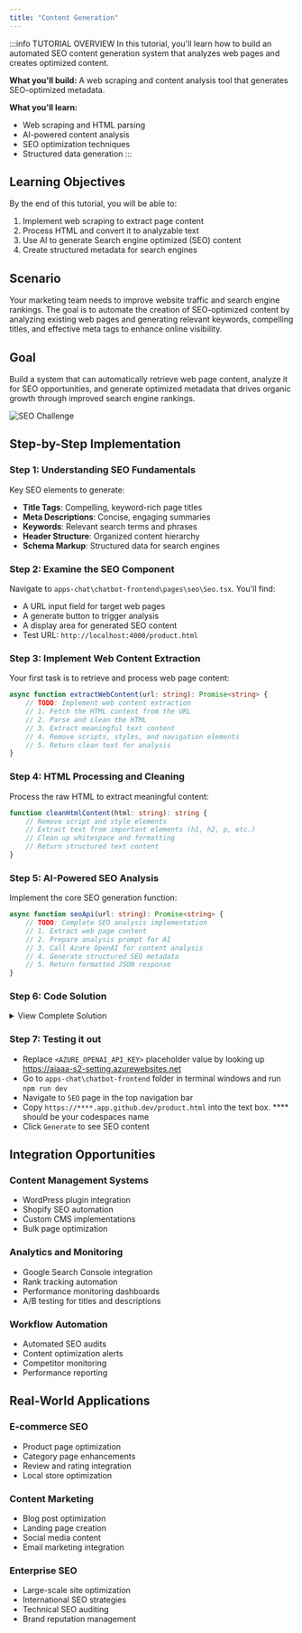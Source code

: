 ```yaml
---
title: "Content Generation"
---
```


:::info TUTORIAL OVERVIEW
In this tutorial, you'll learn how to build an automated SEO content generation system that analyzes web pages and creates optimized content.

**What you'll build:** A web scraping and content analysis tool that generates SEO-optimized metadata.

**What you'll learn:**
- Web scraping and HTML parsing
- AI-powered content analysis
- SEO optimization techniques
- Structured data generation
:::

## Learning Objectives

By the end of this tutorial, you will be able to:

1. Implement web scraping to extract page content
2. Process HTML and convert it to analyzable text
3. Use AI to generate Search engine optimized (SEO) content
4. Create structured metadata for search engines

## Scenario

Your marketing team needs to improve website traffic and search engine rankings. The goal is to automate the creation of SEO-optimized content by analyzing existing web pages and generating relevant keywords, compelling titles, and effective meta tags to enhance online visibility.

## Goal

Build a system that can automatically retrieve web page content, analyze it for SEO opportunities, and generate optimized metadata that drives organic growth through improved search engine rankings.

![SEO Challenge](images/challenge-5.png)

## Step-by-Step Implementation

### Step 1: Understanding SEO Fundamentals

Key SEO elements to generate:
- **Title Tags**: Compelling, keyword-rich page titles
- **Meta Descriptions**: Concise, engaging summaries
- **Keywords**: Relevant search terms and phrases
- **Header Structure**: Organized content hierarchy
- **Schema Markup**: Structured data for search engines

### Step 2: Examine the SEO Component

Navigate to `apps-chat\chatbot-frontend\pages\seo\Seo.tsx`. You'll find:
- A URL input field for target web pages
- A generate button to trigger analysis
- A display area for generated SEO content
- Test URL: `http://localhost:4000/product.html`

### Step 3: Implement Web Content Extraction

Your first task is to retrieve and process web page content:

```typescript
async function extractWebContent(url: string): Promise<string> {
    // TODO: Implement web content extraction
    // 1. Fetch the HTML content from the URL
    // 2. Parse and clean the HTML
    // 3. Extract meaningful text content
    // 4. Remove scripts, styles, and navigation elements
    // 5. Return clean text for analysis
}
```

### Step 4: HTML Processing and Cleaning

Process the raw HTML to extract meaningful content:

```typescript
function cleanHtmlContent(html: string): string {
    // Remove script and style elements
    // Extract text from important elements (h1, h2, p, etc.)
    // Clean up whitespace and formatting
    // Return structured text content
}
```

### Step 5: AI-Powered SEO Analysis

Implement the core SEO generation function:

```typescript
async function seoApi(url: string): Promise<string> {
    // TODO: Complete SEO analysis implementation
    // 1. Extract web page content
    // 2. Prepare analysis prompt for AI
    // 3. Call Azure OpenAI for content analysis
    // 4. Generate structured SEO metadata
    // 5. Return formatted JSON response
}
```


### Step 6: Code Solution

<details>
<summary>View Complete Solution</summary>
<details>
<summary>Try implementing it yourself first!</summary>
<details>
<summary>Click to reveal the solution code</summary>

```typescript
import React, { useState } from "react";
import { trackPromise } from "react-promise-tracker";
import { usePromiseTracker } from "react-promise-tracker";
import { OpenAIClient, AzureKeyCredential } from '@azure/openai';

const Page = () => {
    const { promiseInProgress } = usePromiseTracker();
    const [seoUrl, setSeoUrl] = useState<string>("");
    const [seoText, setSeoText] = useState<string>("");

    async function process() {
        if (seoUrl) {
            trackPromise(
                seoApi(seoUrl)
            ).then((res) => {
                setSeoText(res);
            }).catch((error) => {
                console.error('SEO analysis failed:', error);
                setSeoText('Error analyzing the webpage. Please check the URL and try again.');
            });
        }
    }

    async function seoApi(url: string): Promise<string> {
        try {
            // Fetch webpage content
            const response = await fetch(url);
            if (!response.ok) {
                throw new Error(`HTTP error! status: ${response.status}`);
            }
            const html = await response.text();
            
            // Clean and extract meaningful content
            const cleanContent = cleanHtmlContent(html);
            
            // Prepare AI prompt for SEO analysis
            const messages = [
                { 
                    "role": "system", 
                    "content": `You are an SEO expert. Analyze the provided HTML content and generate SEO-optimized metadata. 
                    Return a valid JSON object with the following structure:
                    {
                        "seoTitle": "compelling page title (50-60 characters)",
                        "seoDescription": "engaging meta description (150-160 characters)",
                        "seoKeywords": ["keyword1", "keyword2", "keyword3"],
                        "focusKeyword": "primary keyword",
                        "suggestions": ["improvement suggestion 1", "suggestion 2"]
                    }
                    
                    Ensure the output is valid JSON format only.`
                },
                {
                    "role": "user", 
                    "content": `Analyze this webpage content and generate SEO metadata:\n\n${cleanContent}`
                }
            ];

            const options = {
                api_version: "2024-08-01-preview"
            };

            const openai_url = "https://aiaaa-s2-openai.openai.azure.com/";
            const openai_key = "<AZURE_OPENAI_API_KEY>";
            const client = new OpenAIClient(
                openai_url,
                new AzureKeyCredential(openai_key),
                options
            );

            const deploymentName = 'gpt-4o';
            const result = await client.getChatCompletions(deploymentName, messages, {
                maxTokens: 500,
                temperature: 0.3
            });

            return result.choices[0]?.message?.content ?? 'No SEO analysis generated';
        } catch (error) {
            console.error('Error in seoApi:', error);
            throw error;
        }
    }

    function cleanHtmlContent(html: string): string {
        // Create a temporary DOM element to parse HTML
        const parser = new DOMParser();
        const doc = parser.parseFromString(html, 'text/html');
        
        // Remove script and style elements
        const scripts = doc.querySelectorAll('script, style');
        scripts.forEach(el => el.remove());
        
        // Extract text from important elements
        const title = doc.querySelector('title')?.textContent || '';
        const headings = Array.from(doc.querySelectorAll('h1, h2, h3, h4, h5, h6'))
            .map(el => el.textContent).join(' ');
        const paragraphs = Array.from(doc.querySelectorAll('p'))
            .map(el => el.textContent).join(' ');
        const metaDescription = doc.querySelector('meta[name="description"]')?.getAttribute('content') || '';
        
        // Combine and clean content
        const content = `Title: ${title}\nHeadings: ${headings}\nContent: ${paragraphs}\nMeta Description: ${metaDescription}`;
        
        // Clean whitespace and return
        return content.replace(/\s+/g, ' ').trim();
    }

    const updateText = (e: React.ChangeEvent<HTMLInputElement>) => {
        setSeoUrl(e.target.value);
    };

    return (
        <div className="pageContainer">
            <h2>SEO Content Generator</h2>
            <p>
                Analyze web pages and generate SEO-optimized content automatically.
                <br />
                Sample product page: <code>http://localhost:4000/product.html</code>
            </p>
            <div>
                <input 
                    type="url" 
                    placeholder="Enter webpage URL" 
                    value={seoUrl}
                    onChange={updateText}
                    style={{ width: '400px', marginRight: '10px' }}
                />
                <button onClick={process} disabled={!seoUrl || promiseInProgress}>
                    Generate SEO Content
                </button>
                <br />
                {promiseInProgress && <span>Analyzing webpage...</span>}
            </div>
            <div style={{ marginTop: '20px' }}>
                {seoText && (
                    <div>
                        <h3>Generated SEO Content:</h3>
                        <pre style={{ 
                            background: '#f5f5f5', 
                            padding: '10px', 
                            borderRadius: '5px',
                            whiteSpace: 'pre-wrap',
                            fontSize: '14px'
                        }}>
                            {seoText}
                        </pre>
                    </div>
                )}
            </div>
        </div>
    );
};

export default Page;
```

</details>
</details>
</details>


### Step 7: Testing it out

- Replace `<AZURE_OPENAI_API_KEY>` placeholder value by looking up  https://aiaaa-s2-setting.azurewebsites.net
- Go to `apps-chat\chatbot-frontend` folder in terminal windows and run `npm run dev`
- Navigate to `SEO` page in the top navigation bar
- Copy `https://****.app.github.dev/product.html` into the text box. **** should be your codespaces name
- Click `Generate` to see SEO content


## Integration Opportunities

### Content Management Systems
- WordPress plugin integration
- Shopify SEO automation
- Custom CMS implementations
- Bulk page optimization

### Analytics and Monitoring
- Google Search Console integration
- Rank tracking automation
- Performance monitoring dashboards
- A/B testing for titles and descriptions

### Workflow Automation
- Automated SEO audits
- Content optimization alerts
- Competitor monitoring
- Performance reporting

## Real-World Applications

### E-commerce SEO
- Product page optimization
- Category page enhancements
- Review and rating integration
- Local store optimization

### Content Marketing
- Blog post optimization
- Landing page creation
- Social media content
- Email marketing integration

### Enterprise SEO
- Large-scale site optimization
- International SEO strategies
- Technical SEO auditing
- Brand reputation management


